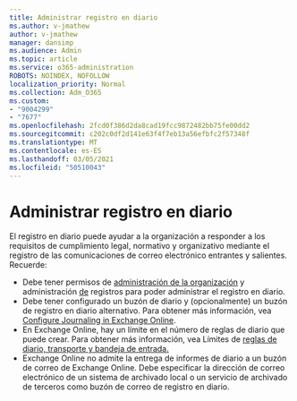 ```yaml
---
title: Administrar registro en diario
ms.author: v-jmathew
author: v-jmathew
manager: dansimp
ms.audience: Admin
ms.topic: article
ms.service: o365-administration
ROBOTS: NOINDEX, NOFOLLOW
localization_priority: Normal
ms.collection: Adm_O365
ms.custom:
- "9004299"
- "7677"
ms.openlocfilehash: 2fcd0f386d2da8cad19fcc9872482bb75fe00dd2
ms.sourcegitcommit: c202c0df2d141e63f4f7eb13a56efbfc2f57348f
ms.translationtype: MT
ms.contentlocale: es-ES
ms.lasthandoff: 03/05/2021
ms.locfileid: "50510043"
---
```

# <a name="manage-journaling"></a>Administrar registro en diario

El registro en diario puede ayudar a la organización a responder a los requisitos de cumplimiento legal, normativo y organizativo mediante el registro de las comunicaciones de correo electrónico entrantes y salientes. Recuerde:

* Debe tener permisos de [administración de la organización](https://go.microsoft.com/fwlink/?linkid=2115259) y administración [de](https://go.microsoft.com/fwlink/?linkid=2115469) registros para poder administrar el registro en diario.
* Debe tener configurado un buzón de diario y (opcionalmente) un buzón de registro en diario alternativo. Para obtener más información, vea [Configure Journaling in Exchange Online](https://go.microsoft.com/fwlink/?linkid=2115260).
* En Exchange Online, hay un límite en el número de reglas de diario que puede crear. Para obtener más información, vea Límites de [reglas de diario, transporte y bandeja de entrada.](https://go.microsoft.com/fwlink/?linkid=2115261)
* Exchange Online no admite la entrega de informes de diario a un buzón de correo de Exchange Online. Debe especificar la dirección de correo electrónico de un sistema de archivado local o un servicio de archivado de terceros como buzón de correo de registro en diario.
